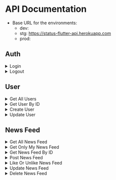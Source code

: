 # API Documentation
* Base URL for the environments:
    * dev: 
    * stg: https://status-flutter-api.herokuapp.com
    * prod: 
## Auth
<details>
    <summary>Login</summary>
    
    _ endpoint POST: /auth/login
    _ authorization: NO
    _ body: email, password
    _ param:
</details>

<details>
    <summary>Logout</summary>
    
    _ endpoint:
    _ authorization:
    _ body:
    _ param:
</details>

## User
<details>
    <summary>Get All Users</summary>
    
    _ endpoint GET: /users
    _ authorization: YES
    _ body:
    _ param:
</details>

<details>
    <summary>Get User By ID</summary>
    
    _ endpoint GET: /users/{user_id}
    _ authorization: YES
    _ body:
    _ param:
</details>

<details>
    <summary>Create User</summary>
    
    _ endpoint POST: /users
    _ authorization: NO
    _ body: email, gender, name, phone_number, password, image
    _ param:
</details>

<details>
    <summary>Update User</summary>
    
    _ endpoint PUT: /users
    _ authorization: YES
    _ body: gender, name, phone_number, image
    _ param:
</details>

## News Feed
<details>
    <summary>Get All News Feed</summary>
    
    _ endpoint GET: /news_feed
    _ authorization: YES
    _ body:
    _ param:
</details>

<details>
    <summary>Get Only My News Feed</summary>
    
    * endpoint GET: /news_feed/mine
    * authorization: YES
    * body:
    * param:
</details>

<details>
    <summary>Get News Feed By ID</summary>
    
    * endpoint GET: /news_feed/{news_feed_id}
    * authorization: YES
    * body:
    * param:
</details>

<details>
    <summary>Post News Feed</summary>
    
    * endpoint POST: /news_feed
    * authorization: YES
    * body: content
    * param:
</details>

<details>
    <summary>Like Or Unlike News Feed</summary>
    
    * endpoint POST: /news_feed/like_or_unlike/{news_feed_id}
    * authorization: YES
    * body:
    * param:
</details>

<details>
    <summary>Update News Feed</summary>
    
    * endpoint PUT: /news_feed/{news_feed_id}
    * authorization: YES
    * body: content
    * param:
</details>

<details>
    <summary>Delete News Feed</summary>
    
    * endpoint DELETE: /news_feed/{news_feed_id}
    * authorization: YES
    * body:
    * param:
</details>